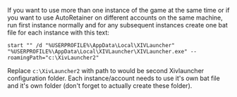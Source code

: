 If you want to use more than one instance of the game at the same time or if you want to use AutoRetainer on different accounts on the same machine, run first instance normally and for any subsequent instances create one bat file for each instance with this text:
```
start "" /d "%USERPROFILE%\AppData\Local\XIVLauncher" "%USERPROFILE%\AppData\Local\XIVLauncher\XIVLauncher.exe" --roamingPath="c:\XivLauncher2"
```
Replace `c:\XivLauncher2` with path to would be second Xivlauncher configuration folder. Each instance/account needs to use it's own bat file and it's own folder (don't forget to actually create these folder). 
